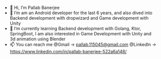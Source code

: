 - 👋 Hi, I’m Pallab Banerjee
- 👀 I’m am an Android developer for the last 6 years, and also dived into Backend development with dropwizard and Game development with Unity
- 🌱 I’m currently learning Backend development with Golang, Ktor, SpringBoot, I am also interested in Game Development with Unity and 3d animation using Blender
- 📫 You can reach me @Gmail -> pallab.115045@gmail.com
                       @LinkedIn -> https://www.linkedin.com/in/pallab-banerjee-522a6a148/

<!---
p3004/p3004 is a ✨ special ✨ repository because its `README.md` (this file) appears on your GitHub profile.
You can click the Preview link to take a look at your changes.
--->
